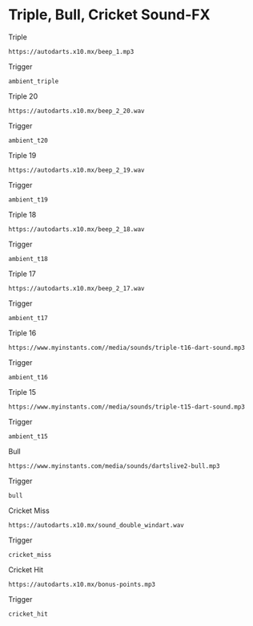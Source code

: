 # Triple, Bull, Cricket Sound-FX
Triple
```text
https://autodarts.x10.mx/beep_1.mp3
```
Trigger
```text
ambient_triple
```
Triple 20
```text
https://autodarts.x10.mx/beep_2_20.wav
```
Trigger
```text
ambient_t20
```
Triple 19
```text
https://autodarts.x10.mx/beep_2_19.wav
```
Trigger
```text
ambient_t19
```
Triple 18
```text
https://autodarts.x10.mx/beep_2_18.wav
```
Trigger
```text
ambient_t18
```
Triple 17
```text
https://autodarts.x10.mx/beep_2_17.wav
```
Trigger
```text
ambient_t17
```
Triple 16
```text
https://www.myinstants.com//media/sounds/triple-t16-dart-sound.mp3
```
Trigger
```text
ambient_t16
```
Triple 15
```text
https://www.myinstants.com//media/sounds/triple-t15-dart-sound.mp3
```
Trigger
```text
ambient_t15
```
Bull
```text
https://www.myinstants.com/media/sounds/dartslive2-bull.mp3
```
Trigger
```text
bull
```
Cricket Miss
```text
https://autodarts.x10.mx/sound_double_windart.wav
```
Trigger
```text
cricket_miss
```
Cricket Hit
```text
https://autodarts.x10.mx/bonus-points.mp3
```
Trigger
```text
cricket_hit
```
